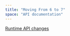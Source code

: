 ```yaml
---
title: "Moving From 6 to 7"
space: "API documentation"
---
```

[Runtime API changes](/apidocs/runtime-api-changes)
